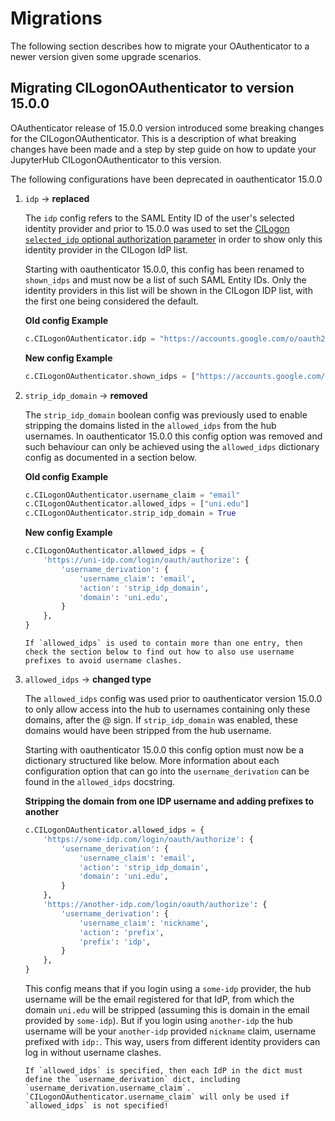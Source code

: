 # Migrations

The following section describes how to migrate your OAuthenticator to a newer version given some upgrade scenarios.

## Migrating CILogonOAuthenticator to version 15.0.0

OAuthenticator release of 15.0.0 version introduced some breaking changes for the CILogonOAuthenticator. This is a description of what breaking changes have been made and a step by step guide on how to update your JupyterHub CILogonOAuthenticator to this version.

The following configurations have been deprecated in oauthenticator 15.0.0

1. `idp` -> **replaced**

   The `idp` config refers to the SAML Entity ID of the user's selected identity provider and prior to 15.0.0 was used to set the [CILogon `selected_idp` optional authorization parameter](https://www.cilogon.org/oidc#h.p_IWGvXH0okDI_) in order to show only this identity provider in the CILogon IdP list.

   Starting with oauthenticator 15.0.0, this config has been renamed to `shown_idps` and must now be a list of such SAML Entity IDs. Only the identity providers in this list will be shown in the CILogon IDP list, with the first one being considered the default.

   **Old config Example**

   ```python
   c.CILogonOAuthenticator.idp = "https://accounts.google.com/o/oauth2/auth"
   ```

   **New config Example**

   ```python
   c.CILogonOAuthenticator.shown_idps = ["https://accounts.google.com/o/oauth2/auth"]
   ```

2. `strip_idp_domain` -> **removed**

   The `strip_idp_domain` boolean config was previously used to enable stripping the domains listed in the `allowed_idps` from the hub usernames. In oauthenticator 15.0.0 this config option was removed and such behaviour can only be achieved using the `allowed_idps` dictionary config as documented in a section below.

   **Old config Example**

   ```python
   c.CILogonOAuthenticator.username_claim = "email"
   c.CILogonOAuthenticator.allowed_idps = ["uni.edu"]
   c.CILogonOAuthenticator.strip_idp_domain = True
   ```

   **New config Example**

   ```python
   c.CILogonOAuthenticator.allowed_idps = {
       'https://uni-idp.com/login/oauth/authorize': {
           'username_derivation': {
               'username_claim': 'email',
               'action': 'strip_idp_domain',
               'domain': 'uni.edu',
           }
       },
   }
   ```

   ```{note}
   If `allowed_idps` is used to contain more than one entry, then check the section below to find out how to also use username prefixes to avoid username clashes.
   ```

3. `allowed_idps` -> **changed type**

   The `allowed_idps` config was used prior to oauthenticator version 15.0.0 to only allow access into the hub to usernames containing only these domains, after the @ sign. If `strip_idp_domain` was enabled, these domains would have been stripped from the hub username.

   Starting with oauthenticator 15.0.0 this config option must now be a dictionary structured like below. More information about each configuration option that can go into the `username_derivation` can be found in the `allowed_idps` docstring.

   **Stripping the domain from one IDP username and adding prefixes to another**

   ```python
   c.CILogonOAuthenticator.allowed_idps = {
       'https://some-idp.com/login/oauth/authorize': {
           'username_derivation': {
               'username_claim': 'email',
               'action': 'strip_idp_domain',
               'domain': 'uni.edu',
           }
       },
       'https://another-idp.com/login/oauth/authorize': {
           'username_derivation': {
               'username_claim': 'nickname',
               'action': 'prefix',
               'prefix': 'idp',
           }
       },
   }
   ```

   This config means that if you login using a `some-idp` provider, the hub username will be the email registered for that IdP, from which the domain `uni.edu` will be stripped (assuming this is domain in the email provided by `some-idp`).
   But if you login using `another-idp` the hub username will be your `another-idp` provided `nickname` claim, username prefixed with `idp:`. This way, users from different identity providers can log in without username clashes.

   ```{note}
   If `allowed_idps` is specified, then each IdP in the dict must define the `username_derivation` dict, including `username_derivation.username_claim`. `CILogonOAuthenticator.username_claim` will only be used if `allowed_idps` is not specified!
   ```
